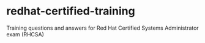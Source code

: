 # redhat-certified-training
Training questions and answers for Red Hat Certified Systems Administrator exam (RHCSA)
